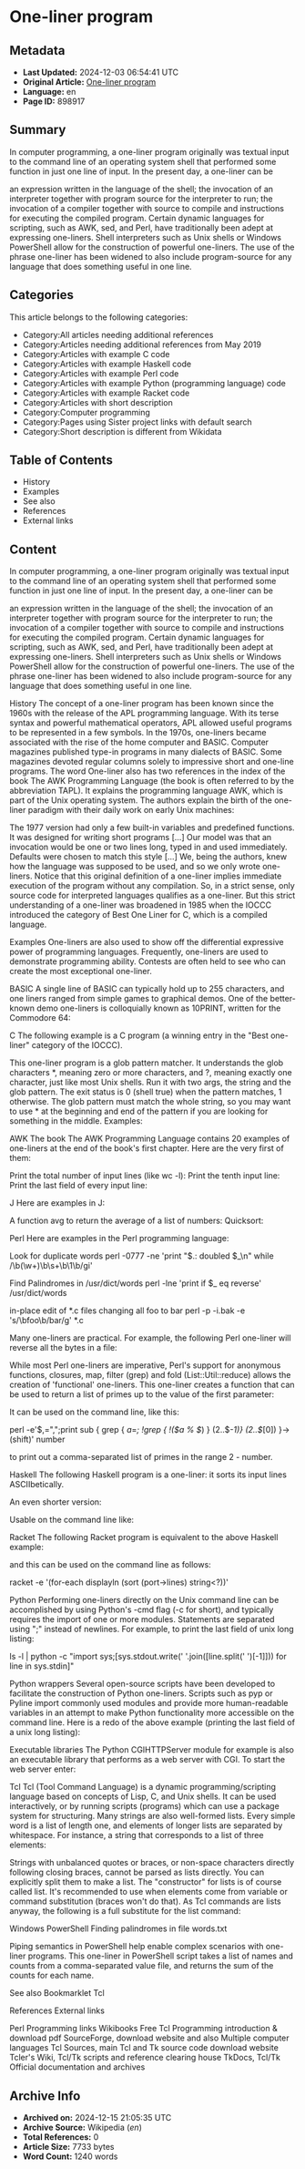 # One-liner program

## Metadata
- **Last Updated:** 2024-12-03 06:54:41 UTC
- **Original Article:** [One-liner program](https://en.wikipedia.org/wiki/One-liner_program)
- **Language:** en
- **Page ID:** 898917

## Summary
In computer programming, a one-liner program originally was textual input to the command line of an operating system shell that performed some function in just one line of input. In the present day, a one-liner can be

an expression written in the language of the shell;
the invocation of an interpreter together with program source for the interpreter to run;
the invocation of a compiler together with source to compile and instructions for executing the compiled program.
Certain dynamic languages for scripting, such as AWK, sed, and Perl, have traditionally been adept at expressing one-liners.
Shell interpreters such as Unix shells or Windows PowerShell allow for the construction of powerful one-liners.
The use of the phrase one-liner has been widened to also include program-source for any language that does something useful in one line.

## Categories
This article belongs to the following categories:

- Category:All articles needing additional references
- Category:Articles needing additional references from May 2019
- Category:Articles with example C code
- Category:Articles with example Haskell code
- Category:Articles with example Perl code
- Category:Articles with example Python (programming language) code
- Category:Articles with example Racket code
- Category:Articles with short description
- Category:Computer programming
- Category:Pages using Sister project links with default search
- Category:Short description is different from Wikidata

## Table of Contents

- History
- Examples
- See also
- References
- External links

## Content

In computer programming, a one-liner program originally was textual input to the command line of an operating system shell that performed some function in just one line of input. In the present day, a one-liner can be

an expression written in the language of the shell;
the invocation of an interpreter together with program source for the interpreter to run;
the invocation of a compiler together with source to compile and instructions for executing the compiled program.
Certain dynamic languages for scripting, such as AWK, sed, and Perl, have traditionally been adept at expressing one-liners.
Shell interpreters such as Unix shells or Windows PowerShell allow for the construction of powerful one-liners.
The use of the phrase one-liner has been widened to also include program-source for any language that does something useful in one line.

History
The concept of a one-liner program has been known since the 1960s with the release of the APL programming language. With its terse syntax and powerful mathematical operators, APL allowed useful programs to be represented in a few symbols.
In the 1970s, one-liners became associated with the rise of the home computer and BASIC. Computer magazines published type-in programs in many dialects of BASIC. Some magazines devoted regular columns solely to impressive short and one-line programs.
The word One-liner also has two references in the index of the book The AWK Programming Language (the book is often referred to by the abbreviation TAPL). It explains the programming language AWK, which is part of the Unix operating system. The authors explain the birth of the one-liner paradigm with their daily work on early Unix machines:

The 1977 version had only a few built-in variables and predefined functions. It was designed for writing short programs […] Our model was that an invocation would be one or two lines long, typed in and used immediately. Defaults were chosen to match this style […] We, being the authors, knew how the language was supposed to be used, and so we only wrote one-liners.
Notice that this original definition of a one-liner implies immediate execution of the program without any compilation. So, in a strict sense, only source code for interpreted languages qualifies as a one-liner. But this strict understanding of a one-liner was broadened in 1985 when the IOCCC introduced the category of Best One Liner for C, which is a compiled language.

Examples
One-liners are also used to show off the differential expressive power of programming languages. Frequently, one-liners are used to demonstrate programming ability. Contests are often held to see who can create the most exceptional one-liner.

BASIC
A single line of BASIC can typically hold up to 255 characters, and one liners ranged from simple games to graphical demos. One of the better-known demo one-liners is colloquially known as 10PRINT, written for the Commodore 64:

C
The following example is a C program (a winning entry in the "Best one-liner" category of the IOCCC).

This one-liner program is a glob pattern matcher. It understands the glob characters *, meaning zero or more characters, and ?, meaning exactly one character, just like most Unix shells.
Run it with two args, the string and the glob pattern. The exit status is 0 (shell true) when the pattern matches, 1 otherwise. The glob pattern must match the whole string, so you may want to use * at the beginning and end of the pattern if you are looking for something in the middle. Examples:

AWK
The book The AWK Programming Language contains 20 examples of one-liners at the end of the book's first chapter.
Here are the very first of them:

Print the total number of input lines (like wc -l): 
Print the tenth input line: 
Print the last field of every input line:

J
Here are examples in J:

A function avg to return the average of a list of numbers: 
Quicksort:

Perl
Here are examples in the Perl programming language:

Look for duplicate words
perl -0777 -ne 'print "$.: doubled $_\n" while /\b(\w+)\b\s+\b\1\b/gi' 

Find Palindromes in /usr/dict/words
perl -lne 'print if $_ eq reverse' /usr/dict/words

in-place edit of *.c files changing all foo to bar
perl -p -i.bak -e 's/\bfoo\b/bar/g' *.c

Many one-liners are practical. For example, the following Perl one-liner will reverse all the bytes in a file:

While most Perl one-liners are imperative, Perl's support for anonymous functions, closures, map, filter (grep) and fold (List::Util::reduce) allows the creation of 'functional' one-liners.
This one-liner creates a function that can be used to return a list of primes up to the value of the first parameter:

It can be used on the command line, like this:

perl -e'$,=",";print sub { grep { $a=$_; !grep { !($a % $_) } (2..$_-1)} (2..$_[0]) }->(shift)' number

to print out a comma-separated list of primes in the range 2 - number.

Haskell
The following Haskell program is a one-liner: it sorts its input lines ASCIIbetically.

An even shorter version:

Usable on the command line like:

Racket
The following Racket program is equivalent to the above Haskell example:

and this can be used on the command line as follows:

racket -e '(for-each displayln (sort (port->lines) string<?))'

Python
Performing one-liners directly on the Unix command line can be accomplished by using Python's -cmd flag (-c for short), and typically requires the import of one or more modules. Statements are separated using ";" instead of newlines. For example, to print the last field of unix long listing:

ls -l | python -c "import sys;[sys.stdout.write(' '.join([line.split(' ')[-1]])) for line in sys.stdin]"

Python wrappers
Several open-source scripts have been developed to facilitate the construction of Python one-liners. Scripts such as 
pyp or Pyline import commonly used modules and provide more human-readable variables in an attempt to make Python functionality more accessible on the command line. Here is a redo of the above example (printing the last field of a unix long listing):

Executable libraries
The Python CGIHTTPServer module for example is also an executable library that performs as a web server with CGI. To start the web server enter:

Tcl
Tcl (Tool Command Language) is a dynamic programming/scripting language based on concepts of Lisp, C, and Unix shells. It can be used interactively, or by running scripts (programs) which can use a package system for structuring.
Many strings are also well-formed lists. Every simple word is a list of length one, and elements of longer lists are separated by whitespace. For instance, a string that corresponds to a list of three elements:

Strings with unbalanced quotes or braces, or non-space characters directly following closing braces, cannot be parsed as lists directly. You can explicitly split them to make a list.
The "constructor" for lists is of course called list. It's recommended to use when elements come from variable or command substitution (braces won't do that). As Tcl commands are lists anyway, the following is a full substitute for the list command:

Windows PowerShell
Finding palindromes in file words.txt

Piping semantics in PowerShell help enable complex scenarios with one-liner programs. This one-liner in PowerShell script takes a list of names and counts from a comma-separated value file, and returns the sum of the counts for each name.

See also
Bookmarklet
Tcl

References
External links

Perl Programming links
Wikibooks Free Tcl Programming introduction & download pdf
SourceForge, download website and also Multiple computer languages
Tcl Sources, main Tcl and Tk source code download website
Tcler's Wiki, Tcl/Tk scripts and reference clearing house
TkDocs, Tcl/Tk Official documentation and archives

## Archive Info
- **Archived on:** 2024-12-15 21:05:35 UTC
- **Archive Source:** Wikipedia (_en_)
- **Total References:** 0
- **Article Size:** 7733 bytes
- **Word Count:** 1240 words

